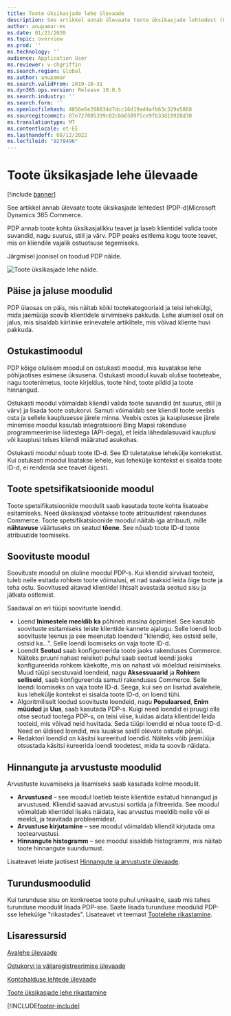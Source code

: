 ```yaml
---
title: Toote üksikasjade lehe ülevaade
description: See artikkel annab ülevaate toote üksikasjade lehtedest (PDP-d)Microsoft Dynamics 365 Commerce.
author: anupamar-ms
ms.date: 01/23/2020
ms.topic: overview
ms.prod: ''
ms.technology: ''
audience: Application User
ms.reviewer: v-chgriffin
ms.search.region: Global
ms.author: anupamar
ms.search.validFrom: 2019-10-31
ms.dyn365.ops.version: Release 10.0.5
ms.search.industry: ''
ms.search.form: ''
ms.openlocfilehash: 4856e6e208834d7dcc16d19ad4afb63c329a5868
ms.sourcegitcommit: 87e727005399c82cbb6509f5ce9fb33d18928d30
ms.translationtype: MT
ms.contentlocale: et-EE
ms.lasthandoff: 08/12/2022
ms.locfileid: "9278496"
---
```

# <a name="product-details-pages-overview"></a>Toote üksikasjade lehe ülevaade

[!include [banner](includes/banner.md)]

See artikkel annab ülevaate toote üksikasjade lehtedest (PDP-d)Microsoft Dynamics 365 Commerce.

PDP annab toote kohta üksikasjalikku teavet ja laseb klientidel valida toote suvandid, nagu suurus, stiil ja värv. PDP peaks esitlema kogu toote teavet, mis on kliendile vajalik ostuotsuse tegemiseks.

Järgmisel joonisel on toodud PDP näide.

![Toote üksikasjade lehe näide.](./media/pdp.PNG)

## <a name="header-and-footer-modules"></a>Päise ja jaluse moodulid

PDP ülaosas on päis, mis näitab kõiki tootekategooriaid ja teisi lehekülgi, mida jaemüüja soovib klientidele sirvimiseks pakkuda. Lehe alumisel osal on jalus, mis sisaldab kiirlinke erinevatele artiklitele, mis võivad kliente huvi pakkuda.

## <a name="buy-box-module"></a>Ostukastimoodul

PDP kõige olulisem moodul on ostukasti moodul, mis kuvatakse lehe põhijaotises esimese üksusena. Ostukasti moodul kuvab olulise tooteteabe, nagu tootenimetus, toote kirjeldus, toote hind, toote pildid ja toote hinnangud.

Ostukasti moodul võimaldab kliendil valida toote suvandid (nt suurus, stiil ja värv) ja lisada toote ostukorvi. Samuti võimaldab see kliendil toote veebis osta ja sellele kauplusesse järele minna. Veebis ostes ja kauplusesse järele minemise moodul kasutab integratsiooni Bing Mapsi rakenduse programmeerimise liidestega (API-dega), et leida lähedalasuvaid kauplusi või kauplusi teises kliendi määratud asukohas.

Ostukasti moodul nõuab toote ID-d. See ID tuletatakse lehekülje kontekstist. Kui ostukasti moodul lisatakse lehele, kus lehekülje kontekst ei sisalda toote ID-d, ei renderda see teavet õigesti.

## <a name="product-specifications-module"></a>Toote spetsifikatsioonide moodul

Toote spetsifikatsioonide moodulit saab kasutada toote kohta lisateabe esitamiseks. Need üksikasjad võetakse toote atribuutidest rakenduses Commerce. Toote spetsifikatsioonide moodul näitab iga atribuuti, mille **nähtavuse** väärtuseks on seatud **tõene**. See nõuab toote ID-d toote atribuutide toomiseks.

## <a name="recommendations-module"></a>Soovituste moodul

Soovituste moodul on oluline moodul PDP-s. Kui kliendid sirvivad tooteid, tuleb neile esitada rohkem toote võimalusi, et nad saaksid leida õige toote ja teha ostu. Soovitused aitavad klientidel lihtsalt avastada seotud sisu ja jätkata ostlemist.

Saadaval on eri tüüpi soovituste loendid.

- Loend **Inimestele meeldib ka** põhineb masina õppimisel. See kasutab soovituste esitamiseks teiste klientide kannete ajalugu. Selle loendi loob soovituste teenus ja see meenutab loendeid "kliendid, kes ostsid selle, ostsid ka...". Selle loendi loomiseks on vaja toote ID-d.
- Loendit **Seotud** saab konfigureerida toote jaoks rakenduses Commerce. Näiteks pruuni nahast reisikoti puhul saab seotud loendi jaoks konfigureerida rohkem käekotte, mis on nahast või mõeldud reisimiseks. Muud tüüpi seostuvaid loendeid, nagu **Aksessuaarid** ja **Rohkem selliseid**, saab konfigureerida samuti rakenduses Commerce. Selle loendi loomiseks on vaja toote ID-d. Seega, kui see on lisatud avalehele, kus lehekülje kontekst ei sisalda toote ID-d, on loend tühi.
- Algoritmiliselt loodud soovituste loendeid, nagu **Populaarsed**, **Enim müüdud** ja **Uus**, saab kasutada PDP-s. Kuigi need loendid ei pruugi olla otse seotud tootega PDP-s, on teisi viise, kuidas aidata klientidel leida tooteid, mis võivad neid huvitada. Seda tüüpi loendid ei nõua toote ID-d. Need on üldised loendid, mis luuakse saidil olevate ostude põhjal.
- Redaktori loendid on käsitsi kureeritud loendid. Näiteks võib jaemüüja otsustada käsitsi kureerida loendi toodetest, mida ta soovib näidata.

## <a name="ratings-and-reviews-modules"></a>Hinnangute ja arvustuste moodulid

Arvustuste kuvamiseks ja lisamiseks saab kasutada kolme moodulit.

- **Arvustused** – see moodul loetleb teiste klientide esitatud hinnangud ja arvustused. Kliendid saavad arvustusi sortida ja filtreerida. See moodul võimaldab klientidel lisaks näidata, kas arvustus meeldib neile või ei meeldi, ja teavitada probleemidest.
- **Arvustuse kirjutamine** – see moodul võimaldab kliendil kirjutada oma tootearvustusi.
- **Hinnangute histogramm** – see moodul sisaldab histogrammi, mis näitab toote hinnangute suundumust.

Lisateavet leiate jaotisest [Hinnangute ja arvustuste ülevaade](ratings-reviews-overview.md).

## <a name="marketing-modules"></a>Turundusmoodulid

Kui turunduse sisu on konkreetse toote puhul unikaalne, saab mis tahes turunduse moodulit lisada PDP-sse. Saate lisada turunduse moodulid PDP-sse lehekülge "rikastades". Lisateavet vt teemast [Tootelehe rikastamine](enrich-product-page.md).

## <a name="additional-resources"></a>Lisaressursid

[Avalehe ülevaade](quick-tour-home-page.md)

[Ostukorvi ja väljaregistreerimise ülevaade](quick-tour-cart-checkout.md)

[Kontohalduse lehtede ülevaade](quick-tour-account-management.md)

[Toote üksikasjade lehe rikastamine](enrich-product-page.md)


[!INCLUDE[footer-include](../includes/footer-banner.md)]
